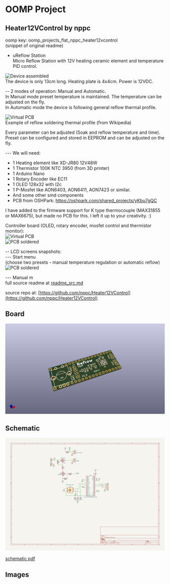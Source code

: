 # OOMP Project  
## Heater12VControl  by nppc  
  
oomp key: oomp_projects_flat_nppc_heater12vcontrol  
(snippet of original readme)  
  
- uReflow Station  
Micro Reflow Station with 12V heating ceramic element and temperature PID control.  
  
![Device assembled](Images/ReflowPlate.jpg)  
The device is only 13cm long. Heating plate is 4x4cm. Power is 12VDC.  
  
-- 2 modes of operation: Manual and Automatic.  
In Manual mode preset temperature is maintained. The temperature can be adjusted on the fly.  
In Automatic mode the device is following general reflow thermal profile.  
  
![Virtual PCB](Images/ReflowTempProfile.jpg)  
Example of reflow soldering thermal profile (from Wikipedia)  
  
Every parameter can be adjusted (Soak and reflow temperature and time). Preset can be configured and stored in EEPROM and can be adjusted on the fly.  
  
--- We will need:  
- 1 Heating element like XD-JR80 12V48W  
- 1 Thermistor 100K NTC 3950 (from 3D printer)  
- 1 Arduino Nano  
- 1 Rotary Encoder like EC11  
- 1 OLED 128x32 with I2c  
- 1 P-Mosfet like AON6403, AON6411, AON7423 or similar.  
- And some other smd components  
- PCB from OSHPark: https://oshpark.com/shared_projects/yKbu7gQC  
  
I have added to the firmware support for K type thermocouple (MAX31855 or MAX6675), but made no PCB for this. I left it up to your creativity. :)  
  
Controller board (OLED, rotary encoder, mosfet control and thermistor monitor):  
![Virtual PCB](Images/CeramicHeaterNewPCB.jpg)  
![PCB soldered](Images/PCB_soldered.jpg)  
  
-- LCD screens snapshots:  
--- Start menu   
(choose two presets - manual temperature regulation or automatic reflow)  
![PCB soldered](Images/00menu.jpg)  
  
  
--- Manual m  
  full source readme at [readme_src.md](readme_src.md)  
  
source repo at: [https://github.com/nppc/Heater12VControl](https://github.com/nppc/Heater12VControl)  
## Board  
  
[![working_3d.png](working_3d_600.png)](working_3d.png)  
## Schematic  
  
[![working_schematic.png](working_schematic_600.png)](working_schematic.png)  
  
[schematic pdf](working_schematic.pdf)  
## Images  
